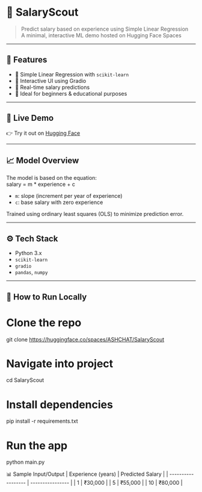 
# 🧠 SalaryScout

> Predict salary based on experience using Simple Linear Regression  
> A minimal, interactive ML demo hosted on Hugging Face Spaces

---

## 📌 Features

- 🔹 Simple Linear Regression with `scikit-learn`
- 🔹 Interactive UI using Gradio
- 🔹 Real-time salary predictions
- 🔹 Ideal for beginners & educational purposes

---

## 🚀 Live Demo

👉 Try it out on [Hugging Face](https://huggingface.co/spaces/ASHCHAT/SalaryScout)

---

## 📈 Model Overview

The model is based on the equation:  
salary = m * experience + c


- `m`: slope (increment per year of experience)  
- `c`: base salary with zero experience  

Trained using ordinary least squares (OLS) to minimize prediction error.

---

## ⚙️ Tech Stack

- Python 3.x  
- `scikit-learn`  
- `gradio`  
- `pandas`, `numpy`  

---

## 🧪 How to Run Locally

# Clone the repo
git clone https://huggingface.co/spaces/ASHCHAT/SalaryScout

# Navigate into project
cd SalaryScout

# Install dependencies
pip install -r requirements.txt

# Run the app
python main.py

📊 Sample Input/Output
| Experience (years) | Predicted Salary |
| ------------------ | ---------------- |
| 1                  | ₹30,000          |
| 5                  | ₹55,000          |
| 10                 | ₹80,000          |


